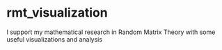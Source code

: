 # rmt_visualization
I support my mathematical research in Random Matrix Theory with some useful visualizations and analysis
